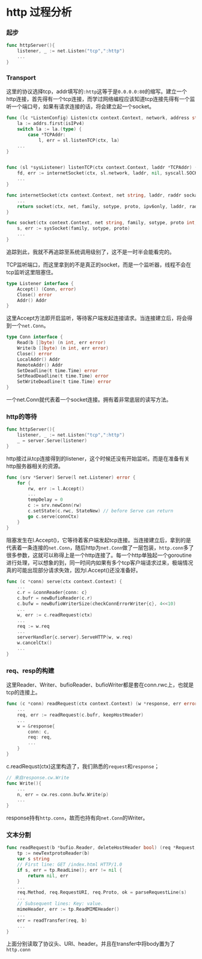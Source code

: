 # http 过程分析

### 起步

```go
func httpServer(){
    listener, _ := net.Listen("tcp",":http")
    ...
}

```

### Transport

这里的协议选择tcp，addr填写的`:http`这等于是`0.0.0.0:80`的缩写。建立一个http连接，首先得有一个tcp连接，而学过网络编程应该知道tcp连接先得有一个监听一个端口号，如果有请求连接的话，将会建立起一个socket。
```go
func (lc *ListenConfig) Listen(ctx context.Context, network, address string) (Listener, error) {
    la := addrs.first(isIPv4)
    switch la := la.(type) {
    	case *TCPAddr:
    		l, err = sl.listenTCP(ctx, la)
    ...
}


func (sl *sysListener) listenTCP(ctx context.Context, laddr *TCPAddr) (*TCPListener, error) {  
    fd, err := internetSocket(ctx, sl.network, laddr, nil, syscall.SOCK_STREAM, 0, "listen", sl.ListenConfig.Control)
    ...
}

func internetSocket(ctx context.Context, net string, laddr, raddr sockaddr, sotype, proto int, mode string, ctrlFn func(string, string, syscall.RawConn) error) (fd *netFD, err error) 
    ...
    return socket(ctx, net, family, sotype, proto, ipv6only, laddr, raddr, ctrlFn)
}

func socket(ctx context.Context, net string, family, sotype, proto int, ipv6only bool, laddr, raddr sockaddr, ctrlFn func(string, string, syscall.RawConn) error) (fd *netFD, err error) {
	s, err := sysSocket(family, sotype, proto)
    ...
}
```

追踪到此，我就不再追踪至系统调用级别了，这不是一时半会能看完的。

TCP监听端口，而这里拿到的不是真正的socket，而是一个监听器，线程不会在tcp监听这里阻塞住。

```go
type Listener interface {
    Accept() (Conn, error)
    Close() error
    Addr() Addr
}
```

这里Accept方法即开启监听，等待客户端发起连接请求。当连接建立后，将会得到一个`net.Conn`。
```go
type Conn interface {   
    Read(b []byte) (n int, err error)
    Write(b []byte) (n int, err error)
    Close() error
    LocalAddr() Addr
    RemoteAddr() Addr
    SetDeadline(t time.Time) error
    SetReadDeadline(t time.Time) error
    SetWriteDeadline(t time.Time) error
}
```

一个net.Conn就代表着一个socket连接。拥有着非常底层的读写方法。

### http的等待
```go
func httpServer(){
    listener, _ := net.Listen("tcp",":http")
    _ = server.Serve(listener)
}
```

http接过从tcp连接得到的listener，这个时候还没有开始监听。而是在准备有关http服务器相关的资源。

```go
func (srv *Server) Serve(l net.Listener) error {
    for {  
        rw, err := l.Accept()
        ...
        tempDelay = 0
        c := srv.newConn(rw)
        c.setState(c.rwc, StateNew) // before Serve can return 
        go c.serve(connCtx)
    }
}
```
阻塞发生在l.Accept()，它等待着客户端发起tcp连接。当连接建立后，拿到的是代表着一条连接的`net.Conn`，随后http为`net.Conn`做了一层包装，`http.conn`多了很多参数，这就可以称得上是一个http连接了。每一个http单独起一个goroutine进行处理，可以想象的到，同一时间内如果有多个tcp客户端请求过来，极端情况真的可能出现部分请求失效，因为l.Accept()还没准备好。

```go
func (c *conn) serve(ctx context.Context) {
    ...
    c.r = &connReader{conn: c}
    c.bufr = newBufioReader(c.r)    
    c.bufw = newBufioWriterSize(checkConnErrorWriter{c}, 4<<10)
    ...
    w, err := c.readRequest(ctx)
    ...
    req := w.req
    ...
    serverHandler{c.server}.ServeHTTP(w, w.req)
    w.cancelCtx()
    ...
}
```

### req、resp的构建

这里Reader、Writer、bufioReader、bufioWriter都是套在conn.rwc上，也就是tcp的连接上。

```go
func (c *conn) readRequest(ctx context.Context) (w *response, err error) {
	...
    req, err := readRequest(c.bufr, keepHostHeader)
    ...
    w = &response{
        conn: c,
        req: req,
    	...
    }
}
```

c.readRequst(ctx)这里构造了，我们熟悉的`request`和`response`；

```go
// 来自response.cw.Write
func Write(){
    ...
    n, err = cw.res.conn.bufw.Write(p)
    ...
}
```

response持有`http.conn`，故而也持有向`net.Conn`的Writer。

### 文本分割

```go
func readRequest(b *bufio.Reader, deleteHostHeader bool) (req *Request, err error) {
    tp := newTextprotoReader(b)
    var s string
    // First line: GET /index.html HTTP/1.0
    if s, err = tp.ReadLine(); err != nil {
        return nil, err
    }
    ...
    req.Method, req.RequestURI, req.Proto, ok = parseRequestLine(s)
    ...
    // Subsequent lines: Key: value.
    mimeHeader, err := tp.ReadMIMEHeader()
    ...
    err = readTransfer(req, b)
    ...
}
```

上面分别读取了协议头、URI、header。并且在transfer中将body置为了`http.conn`